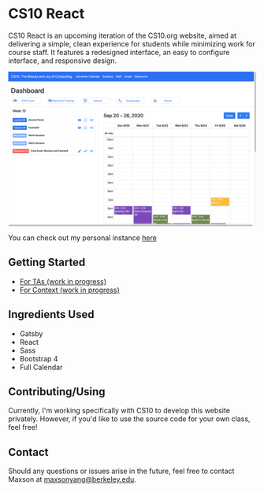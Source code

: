 # CS10 React

CS10 React is an upcoming iteration of the CS10.org website, aimed at delivering a simple, clean experience for students while minimizing work for course staff. It features a redesigned interface, an easy to configure interface, and responsive design.

<p align="center">
  <img src="docs/imgs/cs10-react-homepage.png" width="720" align="center">
</p>

You can check out my personal instance [here](https://maxsonyang.github.io/cs10-react/)

## Getting Started

* [For TAs (work in progress)](docs/TA_README.md)
* [For Context (work in progress)](docs/project_background.md)

## Ingredients Used

* Gatsby
* React
* Sass
* Bootstrap 4
* Full Calendar

## Contributing/Using

Currently, I'm working specifically with CS10 to develop this website privately. However, if you'd like to use the source code for your own class, feel free!

## Contact

Should any questions or issues arise in the future, feel free to contact Maxson at maxsonyang@berkeley.edu.